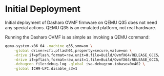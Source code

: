 # Initial Deployment

Initial deployment of Dasharo OVMF firmware on QEMU Q35 does not need any
special actions. QEMU Q35 is an emulated platform, not real hardware.

Running the Dasharo OVMF is as simple as invoking a QEMU command:

```bash
qemu-system-x86_64 -machine q35,smm=on \
	-global driver=cfi.pflash01,property=secure,value=on \
	-drive if=pflash,format=raw,unit=0,file=Build/OvmfX64/RELEASE_GCC5/FV/OVMF_CODE.fd,readonly=on \
	-drive if=pflash,format=raw,unit=1,file=Build/OvmfX64/RELEASE_GCC5/FV/OVMF_VARS.fd \
	-debugcon file:debug.log -global isa-debugcon.iobase=0x402 \
	-global ICH9-LPC.disable_s3=1
```
